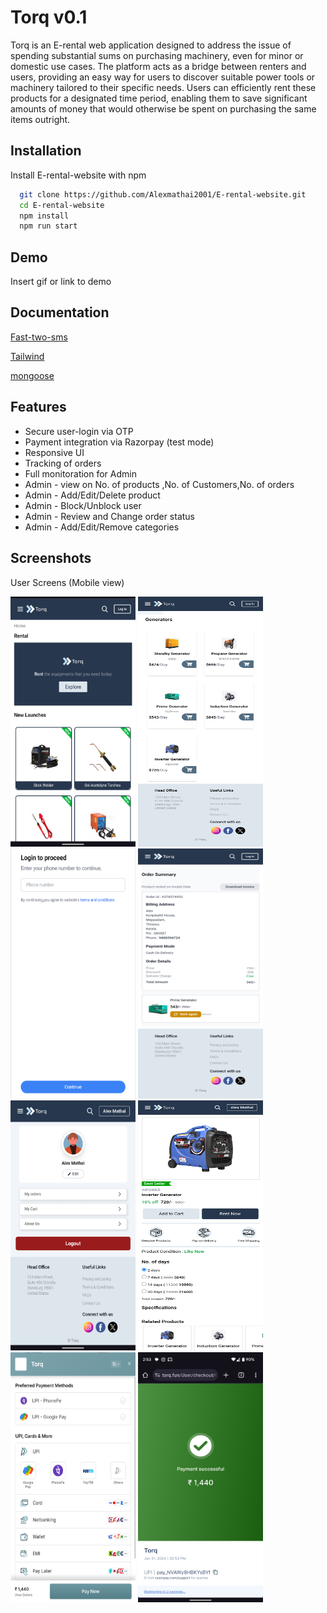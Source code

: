 
# Torq v0.1


Torq is an E-rental web application designed to address the issue of spending substantial sums on purchasing machinery, even for minor or domestic use cases. The platform acts as a bridge between renters and users, providing an easy way for users to discover suitable power tools or machinery tailored to their specific needs. Users can efficiently rent these products for a designated time period, enabling them to save significant amounts of money that would otherwise be spent on purchasing the same items outright.


## Installation

Install E-rental-website with npm

```bash
  git clone https://github.com/Alexmathai2001/E-rental-website.git
  cd E-rental-website
  npm install
  npm run start

```
    
## Demo

Insert gif or link to demo


## Documentation

[Fast-two-sms](https://www.npmjs.com/package/fast-two-sms)

[Tailwind](https://tailwindcss.com/docs/installation/play-cdn)

[mongoose](https://www.npmjs.com/package//mongoose)
## Features

- Secure user-login via OTP
- Payment integration via Razorpay (test mode)
- Responsive UI
- Tracking of orders
- Full monitoration for Admin
- Admin - view on No. of products ,No. of Customers,No. of orders
- Admin - Add/Edit/Delete product
- Admin - Block/Unblock user
- Admin - Review and Change order status
- Admin - Add/Edit/Remove categories


## Screenshots

User Screens (Mobile view)

<p float="left">
<img src="https://github.com/Alexmathai2001/E-rental-website/blob/master/images/Screenshot_20240131-144925.png" alt="Image description" width="200" height="400"/>

<img src="https://github.com/Alexmathai2001/E-rental-website/blob/master/images/Screenshot_20240131-145007.png" alt="Image description" width="200" height="400"/>

<img src="https://github.com/Alexmathai2001/E-rental-website/blob/master/images/Screenshot_20240131-145036.png" alt="Image description" width="200" height="400"/>

<img src="https://github.com/Alexmathai2001/E-rental-website/blob/master/images/Screenshot_20240131-145153.png" alt="Image description" width="200" height="400"/>

<img src="https://github.com/Alexmathai2001/E-rental-website/blob/master/images/Screenshot_20240131-145216.png" alt="Image description" width="200" height="400"/>

<img src="https://github.com/Alexmathai2001/E-rental-website/blob/master/images/Screenshot_20240131-145250.png" alt="Image description" width="200" height="400"/>

<img src="https://github.com/Alexmathai2001/E-rental-website/blob/master/images/Screenshot_20240131-145331.png" alt="Image description" width="200" height="400"/>

<img src="https://github.com/Alexmathai2001/E-rental-website/blob/master/images/Screenshot_20240131-145355.png" alt="Image description" width="200" height="400"/>

</p>




